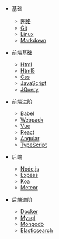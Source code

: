 * 基础

  * [网络](network/)
  * [Git]()
  * [Linux]()
  * [Markdown](markdown/)

* 前端基础

  * [Html](html/)
  * [Html5](html5/)
  * [Css](css/)
  * [JavaScript]()
  * [JQuery]()

* 前端进阶

  * [Babel]()
  * [Webpack]()
  * [Vue]()
  * [React]()
  * [Angular]()
  * [TypeScript]()

* 后端

  * [Node.js]()
  * [Expess]()
  * [Koa]()
  * [Meteor]()

* 后端进阶

  * [Docker]()
  * [Mysql]()
  * [Mongodb]()
  * [Elasticsearch]()